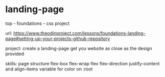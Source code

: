 # landing-page
top - foundations - css project

url:
https://www.theodinproject.com/lessons/foundations-landing-page#setting-up-your-projects-github-repository

project:
create a landing-page
get you website as close as the design provided

skills:
page structure
flex-box
flex-wrap
flex
flex-direction
justify-content and align-items
variable for color on :root
